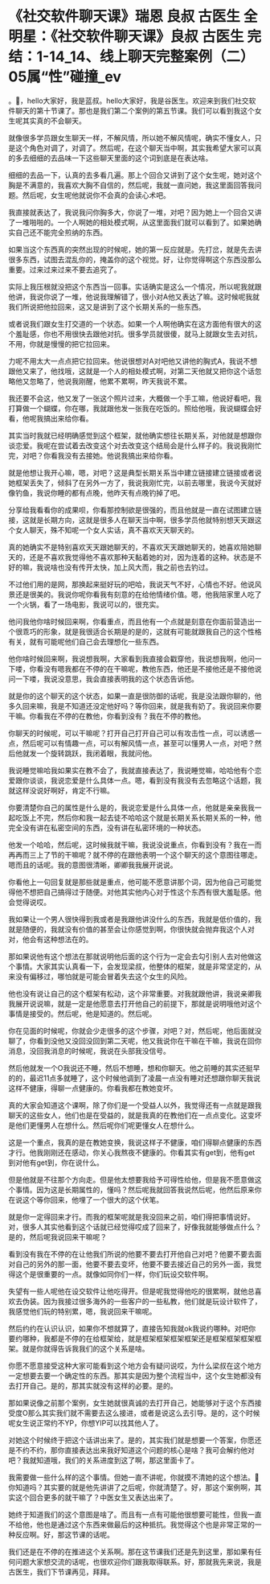 # 《社交软件聊天课》瑞恩 良叔 古医生 全明星：《社交软件聊天课》良叔 古医生 完结：1-14_14、线上聊天完整案例（二）05属“性”碰撞_ev

。🎼，hello大家好，我是蓝叔。hello大家好，我是谷医生。欢迎来到我们社交软件聊天的第十节课了。那也是我们第二个案例的第五节课。我们可以看到我这个女生呢其实真的不会聊天。

就像很多学员跟女生聊天一样，不解风情，所以她不解风情呢，确实不懂女人，只是这个角色对调了，对调了。然后呢，在这个聊天当中啊，其实我希望大家可以真的多去细细的去品味一下这些聊天里面的这个词到底是在表达啥。

细细的去品一下，认真的去多看几遍。那上个回合又讲到了这个女生呢，她对这个胸是不满意的，我喜欢大胸不自信的，然后呢，我就一直问她，我这里面回答我问题。然后呢，女生呢他就说你不会真的会读心术吧。

我直接就表达了，我说我问你胸多大，你说了一堆，对吧？因为她上一个回合又讲了一堆啪啪的。一个人啊她的相处模式啊，从这里面我们就可以看到了。如果她确实自己还不能完全煎纳的东西。

如果当这个东西真的突然出现的时候呢，她的第一反应就是。先打岔，就是先去讲很多东西，试图去混乱你的，掩盖你的这个视觉。好，让你觉得啊这个东西没那么重要。过来过来过来不要去追究了。

实际上我压根就没把这个东西当一回事。实话确实是这么一个情况，所以呢我就跟他讲，我说你说了一堆，他说我理解错了，很小对A他又表达了嘛。这时候呢我就我们所说把他拉回来，这又是讲到了这个长期关系的一些东西。

或者说我们跟女生打交道的一个状态。如果一个人啊他确实在这方面他有很大的这个羞耻感，你也不用很快去跟他对抗。很多学员就很傻，就马上就跟女生去对抗，不用，你就是慢慢的把它拉回来。

力呢不用太大一点点把它拉回来。他说很想对A对吧他又讲他的胸式A，我说不想跟他又来了，他找哦，这就是一个人的相处模式啊，对第二天他就又把你这个话忽略他又忽略了，他说我刚醒，他累不累啊，昨天我说不累。

我还要不会这，他又发了一张这个照片过来，大概做一个手工嘛，他说好看吧，我打算做一个蝴蝶，你在哪，我就跟他发一张我在吃饭的。照给他哦，我说蝴蝶会好看，他呢我搞出来给你看。

其实当时我就已经明确感觉到这个框架，就他确实想往长期关系，对他就是想跟你谈恋爱。我呢在尝试着去改变这个对去改变这个结局会是什么样子的。我说我刚忙完，对吧？你看我没有去接她。他说我搞出来给你看。

就是他想让我开心嘛，嗯，对吧？这是典型长期关系当中建立链接建立链接或者说她框架丢失了，倾斜了在另外一方了，我说我刚忙完，以前去哪里，我说今天就好像钓鱼，我说你睡的都有点晚，他昨天有点晚钓掉了吧。

分享给我看看你的成果呗，你看那控制欲是很强的，而且他就是一直在试图建立链接，这就是长期方向，这就是很多人在聊天当中啊，很多学员他就特别想天天跟这个女人聊天，殊不知呢一个女人实话，真不喜欢天天聊天的。

真的她确实不是特别喜欢天天跟她聊天的，不喜欢天天跟她聊天的，她喜欢陪她聊天的，还是不喜欢我觉得他不喜欢那种天黏着她的对，因为连着的这种。状态是不好的嘛，我说啥也没有传开太快，加上风大而，我之前也去钓过。

不过他们用的是网，那换起来挺好玩的吧哈，我说天气不好，心情也不好。他说风景还是很美的。我说你呢你看我有刻意的在给他情绪价值。嗯，他我陪家里人吃了一个火锅，看了一场电影，我说可以的，很充实。

他问我他你啥时候回来啊，你看重点，而且他有一个点就是刻意在你面前营造出一个很乖巧的形象，就是我很适合长期是的是的，这就有可能就跟我自己的这个性格有关，就有可能呢他们自己会去理想化一些东西。

他你啥时候回来啊，我说想我啊，大家看到我直接会戳穿他，我说想我啊，他问一下喽，你看没有嗯我都在不停的在干嘛呢，教他东西，他还是不接他还是不接他说问一下喽，我说没意思，我会直接表明我的这个状态告诉他。

就是你的这个聊天的这个状态，如果一直是很防御的话呢，我是没法跟你聊的，他多久回来嘛，我是不知道还没定他好吗？等你回来，就是我有奶了。我说回来你要干嘛。你看我在不停的在教他，你看到没有？我在不停的教他。

你聊天的时候呢，可以干嘛呢？打开自己打开自己可以有攻击性一点，可以诱惑一点，然后呢可以有情趣一点，可以有解风情一点，甚至可以懂男人一点，对吧？然后他就发一个旋转跳跃，我闭着眼，我就问他。

我说睡觉嘛哈我如果实在教不会了，我就直接表达了，我说睡觉嘛，哈哈他有个恋爱跟你谈谈，我说恋爱是什么具体一点。嗯，看到没有我没有去忽略这个话题，我就这样没说好啊好，肯定不行嘛。

你要清楚你自己的属性是什么是的，我说恋爱是什么具体一点，他就是亲亲我我一起吃饭上不完，然后你和我一起去徒不哈哈这个就是长期关系长期关系的一种，他完全没有讲在私密空间的东西，没有讲在私密环境的一种状态。

他发一个哈哈，然后呢，这时候我就干嘛，我说没说重点，你看到没有？我在一而再再而三上了节的干嘛呢？就不停的在跟他表明一个这个聊天的这个意图往哪走。嗯而且的话呢。我的意图很清晰，卿卿我我展开说说。

你看他上一句回复就是那些就是重点，他可能不愿意讲那个词，因为他自己可能觉得他不想把自己搞得过于随便。对他其实他内心对于性这个东西有很大羞耻感。他会觉得说哎。

我如果让一个男人很快得到我或者是我跟他讲没什么的东西，我就是低价值的，我就是随便的，我就没有价值的甚至会让你感觉到啊，你很快就会抛弃我这个人对对，他会有这种想法在的。

那如果说他有这个想法在那就说明他后面的这个行为一定会去勾引别人去对他做这个事情。大家其实认真看一下，会发现梁叔，他整体的框架，就是非常坚定的，从来没有偏移过，哪怕就是可能会冒着失去这个女生的风险。

他也没有说让自己的这个框架有松动，这个非常重要。对我就跟他讲，我说亲卿我我展开说说嘛，就是一定是他愿意去打开他自己的前提下，那就是说明哦他对这个事情是接受的。然后呢，他是知道的。然后呢。

你在见面的时候呢，你就会少走很多的这个步骤，对吧？对，然后呢，他后面就没聊了，你看到没他又没回没回到第二天呢，他又我说你在干嘛在干嘛，我说在回你消息，没回我消息的时候呢，我说在头部我没信号。

然后他就发一个O我说还不睡，然后不想睡，想和你聊天。他之前睡的其实还挺早的的，最迟11点多就睡了，这个时候他调到了凌晨一点没有睡对还想跟你聊天我说这样不健康，得聊一点健康的。你看我都在教她变坏。

真的大家会知道这个课啊，除了你们是一个受益人以外，我觉得还有一点就是跟我聊天的这些女人，他们也是在受益的，就是我真的在教他们在一点点变化。这变坏是他们更懂男人在想什么。然后呢你们呢更懂女人在想什么。

这是一个重点，我真的是在教她变换，我说这样子不健康，咱们得聊点健康的东西才行。他我刚刚还在感动，你关心我熬夜不健康的。你看其实有get到，他有get到对他有get到，你在说什么。

但是他就是不往那个方向走。但是他太想要我给予可得性给他，但是我不愿意做这个事情。因为这是长期属性的，懂吗？然后呢我就回答我说然后呢，他然后原来你在说这个等你回来，他埋了一个很大的这个伏笔。

就是你一定得回来才行。而我的框架呢就是我没回来之前，咱们得把事情说好。对，很多人其实他看到这个话就已经觉得哎成了回来了，好像我就能够做点什么？是的，然后呢我说回来干嘛呢？

看到没有我在不停的在让他我们所说的他要不要去打开他自己对吧？他要不要去面对自己的另外的那一面，他要不要去变坏，他要不要去接近自己的另外一面，我觉得这个是很重要的一点。就像如同你们一样，你们玩设交软件啊。

失望有一些人呢他在设交软件让他吃得开。但是呢我觉得他吃的很累啊，就他总喜欢去伪装。因为我接过很多海外的一些客户的一些私教，他们就是玩设计软件了，我感觉他们玩的特别累，嗯，我说回来干嘛呢。

然后约约在认识认识，如果你不想就算了，直接告知我就ok我说约哪种。对吧你要约哪种，我都是不停的在给框架给，就是框架框架框架框架还是框架框架框架框架。就是你就得告诉我我们的这个关系是啥。

你愿不愿意接受这种大家可能看到这个地方会有疑问说哎，为什么梁叔在这个地方一定想要去要一个确定性的东西。那其实是因为整个流程当中，这个女生她都没有去打开自己。是的，那其实就没有这样的必要。是的。

那如果说像之前那个案例，女生她就很真诚的去打开自己，她能够对于这个东西接受度O那么其实我们就不需要去这么接进，或者是说这么去引导。是的，这个时候呢女生说正常约不YP，你想YIP可以找其他人了。

对她这个时候终于把这个话讲出来了。是的，其实我们就是想要一个答案，你愿还是不约不约，那你直接表达出来我好知道这个问题的核心是啥？我可会解约他对吧？我就知道哦，我们的关系进度到这了啊，那这里面卡了。

我需要做一些什么样的这个事情。但她一直不讲呢，你就摸不清她的这个想法。🎼你知道吗？其实要的就是他先讲讲了之后呢，你就清楚了。好，那这个案例啊，其实这个回合更多的就干嘛了？中医女生又表达出来了。

她终于知道我们的这个意图是啥了。而且有一点有可能他很想要可能性，但我一直不给他，他也是通过这个东西来做最后的这种抵抗。我觉得这个也是非常正常的一种反应啊。好，那这节课的话呢。

我们还是在不停的在推进这个关系啊。那在这节课我们还是先到这里，那如果有任何问题大家想交流的话呢，也很欢迎你们跟我取得联系。好，那就我先来说，我是古医生，我们下节课再见，拜拜。

